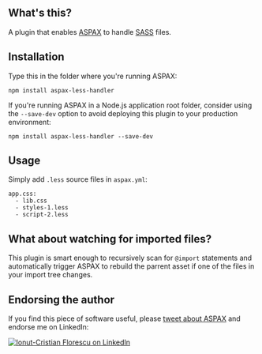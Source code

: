 ## What's this?

A plugin that enables [ASPAX](http://aspax.github.io) to handle [SASS](http://lesscss.org) files.

## Installation
Type this in the folder where you're running ASPAX:

    npm install aspax-less-handler

If you're running ASPAX in a Node.js application root folder, consider using the `--save-dev` option to avoid deploying this plugin to your production environment:

    npm install aspax-less-handler --save-dev

## Usage
Simply add `.less` source files in `aspax.yml`:

    app.css:
      - lib.css
      - styles-1.less
      - script-2.less

## What about watching for imported files?
This plugin is smart enough to recursively scan for `@import` statements and automatically trigger ASPAX to rebuild the parrent asset if one of the files in your import tree changes.

## Endorsing the author
If you find this piece of software useful, please [tweet about ASPAX](http://twitter.com/share?text=Checkout%20ASPAX%2C%20the%20simple%20Node.js%20asset%20packager!&url=http%3A%2F%2Faspax.github.io&hashtags=aspax&via=icflorescu) and endorse me on LinkedIn:

[![Ionut-Cristian Florescu on LinkedIn](https://static.licdn.com/scds/common/u/img/webpromo/btn_viewmy_160x25.png)](https://www.linkedin.com/in/icflorescu)

[npm-image]: https://img.shields.io/npm/v/aspax-less-handler.svg?style=flat-square
[npm-url]: https://npmjs.org/package/aspax-less-handler
[david-image]: http://img.shields.io/david/icflorescu/aspax-less-handler.svg?style=flat-square
[david-url]: https://david-dm.org/icflorescu/aspax-less-handler
[license-image]: http://img.shields.io/npm/l/aspax-less-handler.svg?style=flat-square
[license-url]: LICENSE
[downloads-image]: http://img.shields.io/npm/dm/aspax-less-handler.svg?style=flat-square
[downloads-url]: https://npmjs.org/package/aspax-less-handler
